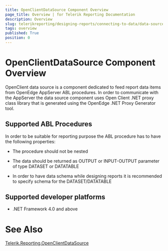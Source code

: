 ```yaml
---
title: OpenClientDataSource Component Overview
page_title: Overview | for Telerik Reporting Documentation
description: Overview
slug: telerikreporting/designing-reports/connecting-to-data/data-source-components/openclientdatasource-component/overview
tags: overview
published: True
position: 0
---
```


# OpenClientDataSource Component Overview



OpenClient data source is a component dedicated to feed report data items from OpenEdge AppServer ABL procedures.         In order to communicate with the AppServer the data source component uses Open Client .NET proxy class library that          is generated using the OpenEdge .NET Proxy Generator tool.       

## Supported ABL Procedures

In order to be suitable for reporting purpose the ABL procedure has to have the following properties:

* The procedure should not be nested

* The data should be returned as OUTPUT or INPUT-OUTPUT parameter of type DATASET or DATATABLE

* In order to have data schema while designing reports it is recommended to specify schema for the DATASET/DATATABLE

## Supported developer platforms

* .NET Framework 4.0 and above             

# See Also
[Telerik.Reporting.OpenClientDataSource](/reporting/api/Telerik.Reporting.OpenClientDataSource)

